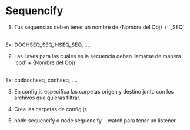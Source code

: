 # Sequencify

1. Tus sequencias deben tener un nombre de {Nombre del Obj} + '_SEQ'
<br>
Ex: DOCHSEQ_SEQ, HSEQ_SEQ, ....

2. Las llaves para las cuales es la secuencia deben llamarse de manera 'cod' + {Nombre del Obj} 
<br>
Ex: coddochseq, codhseq, ....

3. En config.js especifica las carpetas origen y destino junto con los archivos que quieras filtrar.

4. Crea las carpetas de config.js

5. node sequencify o node sequencify --watch para tener un listener.
